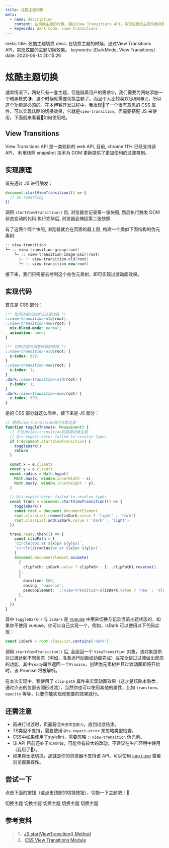 ```yaml
---
title: 炫酷主题切换
meta:
  - name: description
    content: 在切换主题的时候，通过View Transitions API，实现炫酷的主题切换效果。
  - keywords: dark mode, view transitions
---
```


<route lang="yaml">
meta:
  title: 炫酷主题切换
  desc: 在切换主题的时候，通过View Transitions API，实现炫酷的主题切换效果。
  keywords: [DarkMode, View Transitions]
  date: 2023-06-14 20:15:26
</route>

# 炫酷主题切换

通常情况下，网站只有一套主题，但是随着用户的需求🤓，我们需要为网站添加一个暗黑模式🌗，这个时候就需要切换主题了。而且个人比较喜欢😘`黑暗模式`，所以这个功能是必须的。在本博客开发过程中，我发现🤩了一个很有意思的 CSS 属性，可以实现炫酷的切换效果，它就是`view-transition`，但需要搭配 JS 来使用，下面就来看看🧐如何使用吧。

## View Transitions

View Transitions API 是一类较新的 web API, 目前, chrome 111+ 已经支持该 API， 利用快照 snapshot 技术为 DOM 更新提供了更加便利的过渡机制。

## 实现原理

首先通过 JS 进行触发：

```js
document.startViewTransition(() => {
  // do something
})
```

调用 `startViewTransition()` 后, 浏览器会记录第一张快照, 然后执行触发 DOM 状态变动的代码.执行完毕后, 浏览器会捕捉第二张快照.

有了这两个两个快照, 浏览器就会在页面的最上层, 构建一个类似下面结构的伪元素树:

```cs
:: view-transition
└─ :: view-transition-group(root)
    └─ :: view-transition-image-pair(root)
      ├─ :: view-transition-old(root)
      └─ :: view-transition-new(root)
```

接下来，我们只需要去控制这个些伪元素树，即可实现过渡动画效果。

## 实现代码

首先是 CSS 部分：

```css
/** 取消该模式的默认过渡动画 */
::view-transition-old(root),
::view-transition-new(root) {
  mix-blend-mode: normal;
  animation: none;
}

/** 切换主题时调整快照的顺序 */
::view-transition-old(root) {
  z-index: 999;
}
::view-transition-new(root) {
  z-index: 1;
}
.dark::view-transition-old(root) {
  z-index: 1;
}
.dark::view-transition-new(root) {
  z-index: 999;
}
```

是的 CSS 部分就这么简单，接下来是 JS 部分：

```ts
// 使用view-transition进行主题过渡
function toggleTheme(e: MouseEvent) {
  // 不支持view-transition则直接切换主题
  // @ts-expect-error failed to resolve types
  if (!document.startViewTransition) {
    toggleDark()
    return
  }

  const x = e.clientX
  const y = e.clientY
  const radius = Math.hypot(
    Math.max(x, window.innerWidth - x),
    Math.max(y, window.innerHeight - y),
  )

  // @ts-expect-error failed to resolve types
  const trans = document.startViewTransition(() => {
    toggleDark()
    const root = document.documentElement
    root.classList.remove(isDark.value ? 'light' : 'dark')
    root.classList.add(isDark.value ? 'dark' : 'light')
  })

  trans.ready.then(() => {
    const clipPath = [
    `circle(0px at ${x}px ${y}px)`,
    `circle(${radius}px at ${x}px ${y}px)`,
    ]
    document.documentElement.animate(
      {
        clipPath: isDark.value ? clipPath : [...clipPath].reverse(),
      },
      {
        duration: 500,
        easing: 'ease-in',
        pseudoElement: `::view-transition-${isDark.value ? 'new' : 'old'}(root)`,
      },
    )
  })
}
```

其中 `toggleDark()` 与 `isDark` 是 [vueuse](https://vueuse.org/) 中用来切换与记录当前主题状态的，如果你不使用 vueuse，你可以自己实现一个，例如，isDark 可以使用以下代码实现：

```ts
const isDark = root.classList.contains('dark')
```

调用 `startViewTransition()` 后, 会返回一个 `ViewTransition` 对象，该对象提供对过渡达到不同状态（例如，准备运行动画或动画完成）或完全跳过过渡做出反应的功能。其中`ready`属性返回一个`Promise`，创建伪元素树并且过渡动画即将开始时，该 Promise 将被解析。

在本次实现中，我使用了 `clip-path` 属性来实现动画效果（这才是炫酷本酷😎，通过点击的位置去圆形过渡），当然你也可以使用其他的属性，比如 `transform`、`opacity` 等等，只要你能实现你想要的效果就行。

## 还需注意

- 再进行过渡时，页面将会`失去交互能力`，直到过渡结束。
- TS类型不支持，需要使用 `@ts-expect-error` 来忽略类型检查。
- CSS中如果使用了stylelint，需要忽略 `::view-transition` 伪元素。
- 该 API 目前还处于`实验阶段`，可能会有较大的改动，不建议在生产环境中使用（我用了🤨）。
- 如果你无法切换，那就是你的浏览器不支持该 API，可以使用 [can i use](https://caniuse.com/?search=view-transition) 查看浏览器兼容性。

## 尝试一下

点击下面的按钮（或点击顶部的切换按钮），切换一下主题吧！🤗

<script setup lang="ts">
import { toggleTheme } from '@/utils/toggleTheme'
</script>

<div>
  <el-button @click="toggleTheme" type="primary">切换主题</el-button>
  <el-button @click="toggleTheme" type="success">切换主题</el-button>
  <el-button @click="toggleTheme" type="warning">切换主题</el-button>
  <el-button @click="toggleTheme" type="danger">切换主题</el-button>
  <el-button @click="toggleTheme" type="info">切换主题</el-button>
</div>

## 参考资料

> 1、[JS startViewTransition() Method](https://developer.mozilla.org/en-US/docs/Web/API/Document/startViewTransition)<br />2、[CSS View Transitions Module](https://drafts.csswg.org/css-view-transitions/#intro)
